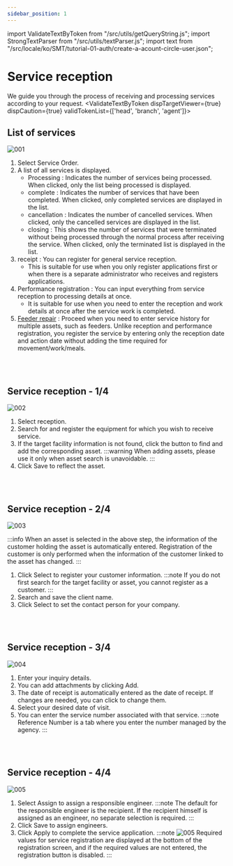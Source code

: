 ```yaml
---
sidebar_position: 1
---
```

import ValidateTextByToken from "/src/utils/getQueryString.js";
import StrongTextParser from "/src/utils/textParser.js";
import text from "/src/locale/ko/SMT/tutorial-01-auth/create-a-acount-circle-user.json";

# Service reception

We guide you through the process of receiving and processing services according to your request.
<ValidateTextByToken dispTargetViewer={true} dispCaution={true} validTokenList={['head', 'branch', 'agent']}>

## List of services

![001](./img/001.png)

1. Select Service Order.
1. A list of all services is displayed.
      - Processing : Indicates the number of services being processed. When clicked, only the list being processed is displayed. 
      - complete : Indicates the number of services that have been completed. When clicked, only completed services are displayed in the list.
      - cancellation : Indicates the number of cancelled services. When clicked, only the cancelled services are displayed in the list.
      - closing : This shows the number of services that were terminated without being processed through the normal process after receiving the service. When clicked, only the terminated list is displayed in the list.
1. receipt : You can register for general service reception.
      - This is suitable for use when you only register applications first or when there is a separate administrator who receives and registers applications.
1. Performance registration : You can input everything from service reception to processing details at once.  
      - It is suitable for use when you need to enter the reception and work details at once after the service work is completed.
1. [Feeder repair](./create-a-service-order_feeder.md) : Proceed when you need to enter service history for multiple assets, such as feeders. Unlike reception and performance registration, you register the service by entering only the reception date and action date without adding the time required for movement/work/meals.
<br/>
<br/>

## Service reception - 1/4

![002](./img/002.png)

1. Select reception.
1. Search for and register the equipment for which you wish to receive service.
1. If the target facility information is not found, click the button to find and add the corresponding asset.
    :::warning
       When adding assets, please use it only when asset search is unavoidable.
    :::
1. Click Save to reflect the asset.
<br/>
<br/>

## Service reception - 2/4

![003](./img/003.png)

:::info
When an asset is selected in the above step, the information of the customer holding the asset is automatically entered. Registration of the customer is only performed when the information of the customer linked to the asset has changed.
:::

1. Click Select to register your customer information.
    :::note
    If you do not first search for the target facility or asset, you cannot register as a customer.
    :::
1. Search and save the client name.
1. Click Select to set the contact person for your company.
<br/>
<br/>

## Service reception - 3/4

![004](./img/004.png)


1. Enter your inquiry details.
1. You can add attachments by clicking Add.
1. The date of receipt is automatically entered as the date of receipt. If changes are needed, you can click to change them.
1. Select your desired date of visit.
1. You can enter the service number associated with that service.
    :::note
    Reference Number is a tab where you enter the number managed by the agency.
    :::
<br/>
<br/>

## Service reception - 4/4

![005](./img/005.png)

1. Select Assign to assign a responsible engineer.
    :::note
    The default for the responsible engineer is the recipient. If the recipient himself is assigned as an engineer, no separate selection is required.
    :::
1. Click Save to assign engineers.
1. Click Apply to complete the service application.
    :::note
    ![005](./img/005_2.png)
    Required values ​​for service registration are displayed at the bottom of the registration screen, and if the required values ​​are not entered, the registration button is disabled.
    :::
</ValidateTextByToken>
